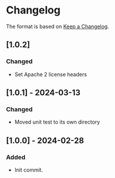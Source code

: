 # Changelog

The format is based on [Keep a Changelog](https://keepachangelog.com/en/1.0.0/).

## [1.0.2]
### Changed
- Set Apache 2 license headers

## [1.0.1] - 2024-03-13
### Changed
- Moved unit test to its own directory

## [1.0.0] - 2024-02-28
### Added
- Init commit.
